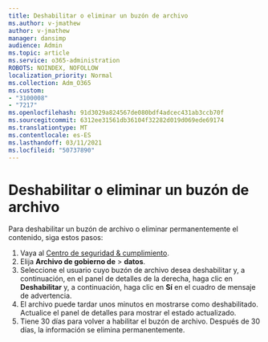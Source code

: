 ```yaml
---
title: Deshabilitar o eliminar un buzón de archivo
ms.author: v-jmathew
author: v-jmathew
manager: dansimp
audience: Admin
ms.topic: article
ms.service: o365-administration
ROBOTS: NOINDEX, NOFOLLOW
localization_priority: Normal
ms.collection: Adm_O365
ms.custom:
- "3100008"
- "7217"
ms.openlocfilehash: 91d3029a824567de080bdf4adcec431ab3ccb70f
ms.sourcegitcommit: 6312ee31561db36104f32282d019d069ede69174
ms.translationtype: MT
ms.contentlocale: es-ES
ms.lasthandoff: 03/11/2021
ms.locfileid: "50737890"
---
```

# <a name="disable-or-delete-an-archive-mailbox"></a>Deshabilitar o eliminar un buzón de archivo

Para deshabilitar un buzón de archivo o eliminar permanentemente el contenido, siga estos pasos:

1. Vaya al [Centro de seguridad & cumplimiento]( https://go.microsoft.com/fwlink/p/?linkid=2077143).
2. Elija **Archivo de gobierno de**  >  **datos**.
3. Seleccione el usuario cuyo buzón de archivo desea deshabilitar y, a continuación, en el panel de detalles de la derecha, haga clic en **Deshabilitar** y, a continuación, haga clic en **Sí** en el cuadro de mensaje de advertencia.
4. El archivo puede tardar unos minutos en mostrarse como deshabilitado. Actualice el panel de detalles para mostrar el estado actualizado.
5. Tiene 30 días para volver a habilitar el buzón de archivo. Después de 30 días, la información se elimina permanentemente.
